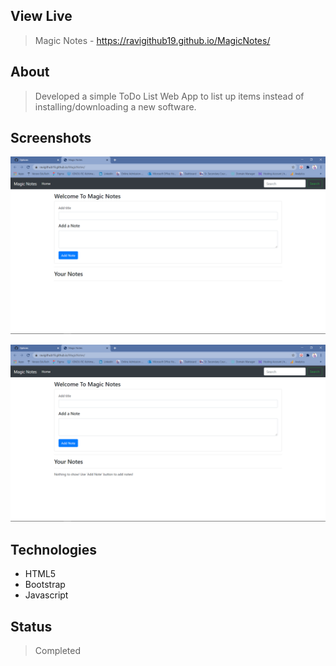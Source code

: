 ## View Live
> Magic Notes - https://ravigithub19.github.io/MagicNotes/

## About
> Developed a simple ToDo List Web App to list up items instead of installing/downloading a new software.

## Screenshots
![Example screenshot](img/01.png)<br>

![Example screenshot](img/02.png)<br>

## Technologies
* HTML5
* Bootstrap
* Javascript

## Status
> Completed
